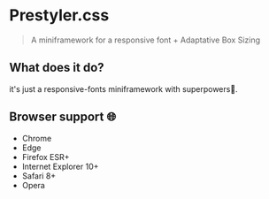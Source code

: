 # Prestyler.css
> A miniframework for a responsive font + Adaptative Box Sizing

## What does it do?
it's just a responsive-fonts miniframework with superpowers🦸.

## Browser support 🌐
* Chrome
* Edge
* Firefox ESR+
* Internet Explorer 10+
* Safari 8+
* Opera

